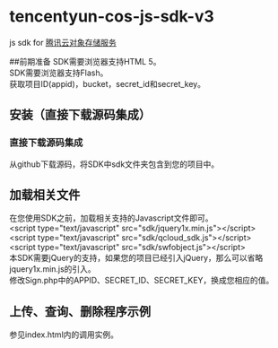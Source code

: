 # tencentyun-cos-js-sdk-v3
js sdk for [腾讯云对象存储服务](http://wiki.qcloud.com/wiki/COS%E4%BA%A7%E5%93%81%E4%BB%8B%E7%BB%8D)

##前期准备
SDK需要浏览器支持HTML 5。<br>
SDK需要浏览器支持Flash。<br>
获取项目ID(appid)，bucket，secret_id和secret_key。

## 安装（直接下载源码集成）

### 直接下载源码集成
从github下载源码，将SDK中sdk文件夹包含到您的项目中。

## 加载相关文件
在您使用SDK之前，加载相关支持的Javascript文件即可。<br>
&lt;script type="text/javascript" src="sdk/jquery1x.min.js"&gt;&lt;/script&gt;<br>
&lt;script type="text/javascript" src="sdk/qcloud_sdk.js"&gt;&lt;/script&gt;<br>
&lt;script type="text/javascript" src="sdk/swfobject.js"&gt;&lt;/script&gt;<br>
本SDK需要jQuery的支持，如果您的项目已经引入jQuery，那么可以省略jquery1x.min.js的引入。<br>
修改Sign.php中的APPID、SECRET_ID、SECRET_KEY，换成您相应的值。

## 上传、查询、删除程序示例
参见index.html内的调用实例。
